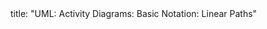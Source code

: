 <frontmatter>
title: "UML: Activity Diagrams: Basic Notation: Linear Paths"
</frontmatter>

<include src="unit-inPage-asFlat.md" boilerplate />
